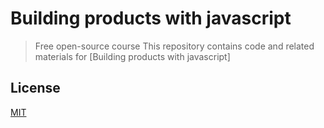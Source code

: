 # Building products with javascript

> Free open-source course
This repository contains code and related materials for [Building products with javascript]

## License
[MIT](https://opensource.org/licenses/MIT)